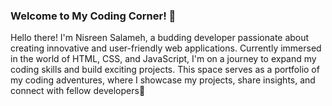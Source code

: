 ### Welcome to My Coding Corner! 👋

Hello there! I'm Nisreen Salameh, a budding developer passionate about creating innovative and user-friendly web applications. Currently immersed in the world of HTML, CSS, and JavaScript, I'm on a journey to expand my coding skills and build exciting projects. This space serves as a portfolio of my coding adventures, where I showcase my projects, share insights, and connect with fellow developers🚀
